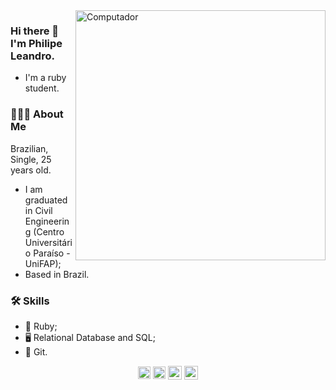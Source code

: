 <img src="https://raw.githubusercontent.com/MicaelliMedeiros/micaellimedeiros/master/image/computer-illustration.png" min-width="400px" max-width="400px" width="400px" align="right" alt="Computador">


### Hi there 👋 I'm Philipe Leandro.
- I'm a ruby student.

### 👨🏻‍💻 About Me

Brazilian, Single, 25 years old.

- I am graduated in Civil Engineering (Centro Universitário Paraíso - UniFAP);
- Based in Brazil.

### 🛠️ Skills
- 💎 Ruby;
- 🖥️ Relational Database and SQL;
- 🔗 Git.


<p align="center">
<a href="https://linkedin.com/in/philipeleandro" target="blank"><img align="center" src="https://cdn.jsdelivr.net/npm/simple-icons@3.0.1/icons/linkedin.svg"  height="20" width="20" /></a>
<a href="https://www.codewars.com/users/philipeleandro" target="blank"><img align="center" src="https://cdn.jsdelivr.net/npm/simple-icons@3.0.1/icons/codewars.svg" height="20" width="20" /></a>
<a href="https://www.instagram.com/philipeleandro_/" target="blank"><img align="center" width="22px" src="https://cdn.jsdelivr.net/npm/simple-icons@3.0.1/icons/instagram.svg" /></a>
<a href="https://leeward-pink-742.notion.site/Resume-1284c159dc35449f9c2104fee7c9cac3"><img align="center" width="22px" src="https://cdn.jsdelivr.net/npm/simple-icons@3.0.1/icons/notion.svg" /></a>
</a>
</p>
<!--
**philipeleandro/philipeleandro** is a ✨ _special_ ✨ repository because its `README.md` (this file) appears on your GitHub profile.

Here are some ideas to get you started:

- 🔭 I’m currently working on ...
- 🌱 I’m currently learning ...
- 👯 I’m looking to collaborate on ...
- 🤔 I’m looking for help with ...
- 💬 Ask me about ...
- 📫 How to reach me: ...
- 😄 Pronouns: ...
- ⚡ Fun fact: ...
-->

